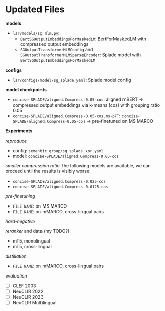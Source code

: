 # Updated Files

**models**
- `lsr/models/sg_mlm.py`:
    - `BertSGOutputEmbeddingsForMaskedLM`: BertForMaskedLM with compressed output embeddings
    - `SGOutputTransformerMLMConfig` and `SGOutputTransformerMLMSparseEncoder`: Splade model with `BertSGOutputEmbeddingsForMaskedLM`

**configs**
- `lsr/configs/model/sg_splade.yaml`: Splade model config


**model checkpoints**
- `concise-SPLADE/aligned.Compress-0.05-cos`: aligned mBERT -> compressed output embeddings via k-means (cos) with grouping ratio 0.05
- `concise-SPLADE/aligned.Compress-0.05-cos.ms-pFT`: `concise-SPLADE/aligned.Compress-0.05-cos` -> pre-finetuned on MS MARCO

**Experiments**

*reproduce*
- config: `semantic_group/sg_splade_xor.yaml`
- model: `concise-SPLADE/aligned.Compress-0.05-cos` 

*smaller compression ratio*
The following models are available, we can proceed until the results is visibly worse: 
- `concise-SPLADE/aligned.Compress-0.025-cos`
- `concise-SPLADE/aligned.Compress-0.0125-cos`

*pre-finetuning*
- `FILE NAME`: on MS MARCO 
- `FILE NAME`: on mMARCO, cross-lingual pairs


*hard-negative*


*reranker* and data (my TODO?)
- mT5, monolingual 
- mT5, cross-lingual 

*distillation*
- `FILE NAME`: on mMARCO, cross-lingual pairs


*evaluation*
- [ ] CLEF 2003
- [ ] NeuCLIR 2022 
- [ ] NeuCLIR 2023 
- [ ] NeuCLIR Multilingual 